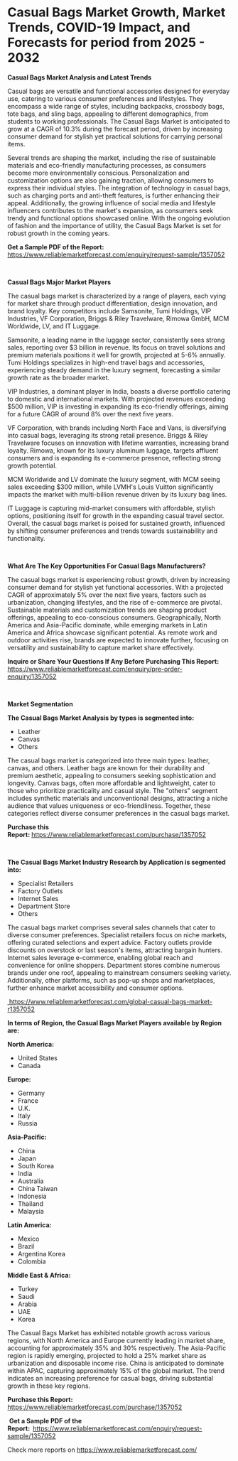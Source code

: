 <p><h1>Casual Bags Market Growth, Market Trends, COVID-19 Impact, and Forecasts for period from 2025 - 2032</h1></p><p><strong>Casual Bags Market Analysis and Latest Trends</strong></p>
<p><p>Casual bags are versatile and functional accessories designed for everyday use, catering to various consumer preferences and lifestyles. They encompass a wide range of styles, including backpacks, crossbody bags, tote bags, and sling bags, appealing to different demographics, from students to working professionals. The Casual Bags Market is anticipated to grow at a CAGR of 10.3% during the forecast period, driven by increasing consumer demand for stylish yet practical solutions for carrying personal items.</p><p>Several trends are shaping the market, including the rise of sustainable materials and eco-friendly manufacturing processes, as consumers become more environmentally conscious. Personalization and customization options are also gaining traction, allowing consumers to express their individual styles. The integration of technology in casual bags, such as charging ports and anti-theft features, is further enhancing their appeal. Additionally, the growing influence of social media and lifestyle influencers contributes to the market's expansion, as consumers seek trendy and functional options showcased online. With the ongoing evolution of fashion and the importance of utility, the Casual Bags Market is set for robust growth in the coming years.</p></p>
<p><strong>Get a Sample PDF of the Report:&nbsp;</strong> <a href="https://www.reliablemarketforecast.com/enquiry/request-sample/1357052?utm_campaign=3223&utm_medium=2&utm_source=Github&utm_content=ia&utm_term=04042025&utm_id=casual-bags">https://www.reliablemarketforecast.com/enquiry/request-sample/1357052</a></p>
<p>&nbsp;</p>
<p><strong>Casual Bags Major Market Players</strong></p>
<p><p>The casual bags market is characterized by a range of players, each vying for market share through product differentiation, design innovation, and brand loyalty. Key competitors include Samsonite, Tumi Holdings, VIP Industries, VF Corporation, Briggs & Riley Travelware, Rimowa GmbH, MCM Worldwide, LV, and IT Luggage.</p><p>Samsonite, a leading name in the luggage sector, consistently sees strong sales, reporting over $3 billion in revenue. Its focus on travel solutions and premium materials positions it well for growth, projected at 5-6% annually. Tumi Holdings specializes in high-end travel bags and accessories, experiencing steady demand in the luxury segment, forecasting a similar growth rate as the broader market.</p><p>VIP Industries, a dominant player in India, boasts a diverse portfolio catering to domestic and international markets. With projected revenues exceeding $500 million, VIP is investing in expanding its eco-friendly offerings, aiming for a future CAGR of around 8% over the next five years.</p><p>VF Corporation, with brands including North Face and Vans, is diversifying into casual bags, leveraging its strong retail presence. Briggs & Riley Travelware focuses on innovation with lifetime warranties, increasing brand loyalty. Rimowa, known for its luxury aluminum luggage, targets affluent consumers and is expanding its e-commerce presence, reflecting strong growth potential.</p><p>MCM Worldwide and LV dominate the luxury segment, with MCM seeing sales exceeding $300 million, while LVMH's Louis Vuitton significantly impacts the market with multi-billion revenue driven by its luxury bag lines.</p><p>IT Luggage is capturing mid-market consumers with affordable, stylish options, positioning itself for growth in the expanding casual travel sector. Overall, the casual bags market is poised for sustained growth, influenced by shifting consumer preferences and trends towards sustainability and functionality.</p></p>
<p>&nbsp;</p>
<p><strong>What Are The Key Opportunities For Casual Bags Manufacturers?</strong></p>
<p><p>The casual bags market is experiencing robust growth, driven by increasing consumer demand for stylish yet functional accessories. With a projected CAGR of approximately 5% over the next five years, factors such as urbanization, changing lifestyles, and the rise of e-commerce are pivotal. Sustainable materials and customization trends are shaping product offerings, appealing to eco-conscious consumers. Geographically, North America and Asia-Pacific dominate, while emerging markets in Latin America and Africa showcase significant potential. As remote work and outdoor activities rise, brands are expected to innovate further, focusing on versatility and sustainability to capture market share effectively.</p></p>
<p><strong>Inquire or Share Your Questions If Any Before Purchasing This Report:</strong> <a href="https://www.reliablemarketforecast.com/enquiry/pre-order-enquiry/1357052?utm_campaign=3223&utm_medium=2&utm_source=Github&utm_content=ia&utm_term=04042025&utm_id=casual-bags">https://www.reliablemarketforecast.com/enquiry/pre-order-enquiry/1357052</a></p>
<p>&nbsp;</p>
<p><strong>Market Segmentation</strong></p>
<p><strong>The Casual Bags Market Analysis by types is segmented into:</strong></p>
<p><ul><li>Leather</li><li>Canvas</li><li>Others</li></ul></p>
<p><p>The casual bags market is categorized into three main types: leather, canvas, and others. Leather bags are known for their durability and premium aesthetic, appealing to consumers seeking sophistication and longevity. Canvas bags, often more affordable and lightweight, cater to those who prioritize practicality and casual style. The "others" segment includes synthetic materials and unconventional designs, attracting a niche audience that values uniqueness or eco-friendliness. Together, these categories reflect diverse consumer preferences in the casual bags market.</p></p>
<p><strong>Purchase this Report:&nbsp;</strong><a href="https://www.reliablemarketforecast.com/purchase/1357052?utm_campaign=3223&utm_medium=2&utm_source=Github&utm_content=ia&utm_term=04042025&utm_id=casual-bags">https://www.reliablemarketforecast.com/purchase/1357052</a></p>
<p>&nbsp;</p>
<p><strong>The Casual Bags Market Industry Research by Application is segmented into:</strong></p>
<p><ul><li>Specialist Retailers</li><li>Factory Outlets</li><li>Internet Sales</li><li>Department Store</li><li>Others</li></ul></p>
<p><p>The casual bags market comprises several sales channels that cater to diverse consumer preferences. Specialist retailers focus on niche markets, offering curated selections and expert advice. Factory outlets provide discounts on overstock or last season's items, attracting bargain hunters. Internet sales leverage e-commerce, enabling global reach and convenience for online shoppers. Department stores combine numerous brands under one roof, appealing to mainstream consumers seeking variety. Additionally, other platforms, such as pop-up shops and marketplaces, further enhance market accessibility and consumer options.</p></p>
<p><a href="https://www.reliablemarketforecast.com/global-casual-bags-market-r1357052?utm_campaign=3223&utm_medium=2&utm_source=Github&utm_content=ia&utm_term=04042025&utm_id=casual-bags">&nbsp;https://www.reliablemarketforecast.com/global-casual-bags-market-r1357052</a></p>
<p><strong>In terms of Region, the Casual Bags Market Players available by Region are:</strong></p>
<p>
    <p> <strong> North America: </strong>
        <ul>
            <li>United States</li>
            <li>Canada</li>
        </ul>
        </p> 
    <p> <strong> Europe: </strong>
        <ul>
            <li>Germany</li>
            <li>France</li>
            <li>U.K.</li>
            <li>Italy</li>
            <li>Russia</li>
        </ul>
        </p> 
    <p> <strong> Asia-Pacific: </strong>
        <ul>
            <li>China</li>
            <li>Japan</li>
            <li>South Korea</li>
            <li>India</li>
            <li>Australia</li>
            <li>China Taiwan</li>
            <li>Indonesia</li>
            <li>Thailand</li>
            <li>Malaysia</li>
        </ul>
        </p> 
    <p> <strong> Latin America: </strong>
        <ul>
            <li>Mexico</li>
            <li>Brazil</li>
            <li>Argentina Korea</li>
            <li>Colombia</li>
        </ul>
        </p> 
    <p> <strong> Middle East & Africa: </strong>
        <ul>
            <li>Turkey</li>
            <li>Saudi</li>
            <li>Arabia</li>
            <li>UAE</li>
            <li>Korea</li>
        </ul>
    </p>
    </p>
<p><p>The Casual Bags Market has exhibited notable growth across various regions, with North America and Europe currently leading in market share, accounting for approximately 35% and 30% respectively. The Asia-Pacific region is rapidly emerging, projected to hold a 25% market share as urbanization and disposable income rise. China is anticipated to dominate within APAC, capturing approximately 15% of the global market. The trend indicates an increasing preference for casual bags, driving substantial growth in these key regions.</p></p>
<p><strong>Purchase this Report: </strong><a href="https://www.reliablemarketforecast.com/purchase/1357052?utm_campaign=3223&utm_medium=2&utm_source=Github&utm_content=ia&utm_term=04042025&utm_id=casual-bags">https://www.reliablemarketforecast.com/purchase/1357052</a></p>
<p>&nbsp;<strong>Get a Sample PDF of the Report:&nbsp;&nbsp;</strong><a href="https://www.reliablemarketforecast.com/enquiry/request-sample/1357052?utm_campaign=3223&utm_medium=2&utm_source=Github&utm_content=ia&utm_term=04042025&utm_id=casual-bags">https://www.reliablemarketforecast.com/enquiry/request-sample/1357052</a></p>
<p><strong></strong></p>
<p>Check more reports on <a href="https://www.reliablemarketforecast.com/?utm_campaign=3223&utm_medium=2&utm_source=Github&utm_content=ia&utm_term=04042025&utm_id=casual-bags">https://www.reliablemarketforecast.com/</a></p>